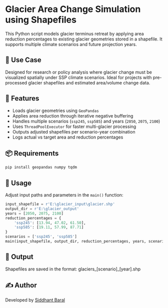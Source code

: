 # Glacier Area Change Simulation using Shapefiles

This Python script models glacier terminus retreat by applying area reduction percentages to existing glacier geometries stored in a shapefile. It supports multiple climate scenarios and future projection years.

## 📍 Use Case

Designed for research or policy analysis where glacier change must be visualized spatially under SSP climate scenarios. Ideal for projects with pre-processed glacier shapefiles and estimated area/volume change data.

## 🧰 Features

- Loads glacier geometries using `GeoPandas`
- Applies area reduction through iterative negative buffering
- Handles multiple scenarios (`ssp245`, `ssp585`) and years (`2050`, `2075`, `2100`)
- Uses `ThreadPoolExecutor` for faster multi-glacier processing
- Outputs adjusted shapefiles per scenario-year combination
- Logs actual vs target area and reduction percentages

## 📦 Requirements

```bash
pip install geopandas numpy tqdm
```

## 🔧 Usage

Adjust input paths and parameters in the `main()` function:
```python
input_shapefile = r'E:\glacier_input\glacier.shp'
output_dir = r'E:\glacier_output'
years = [2050, 2075, 2100]
reduction_percentages = {
    'ssp245': [13.94, 47.02, 61.50],
    'ssp585': [19.11, 57.99, 87.71]
}
scenarios = ['ssp245', 'ssp585']
main(input_shapefile, output_dir, reduction_percentages, years, scenarios)
```
## 📁 Output

Shapefiles are saved in the format: glaciers_[scenario]_[year].shp

## ✍️ Author

Developed by [Siddhant Baral](https://github.com/Siddhantbaral)

